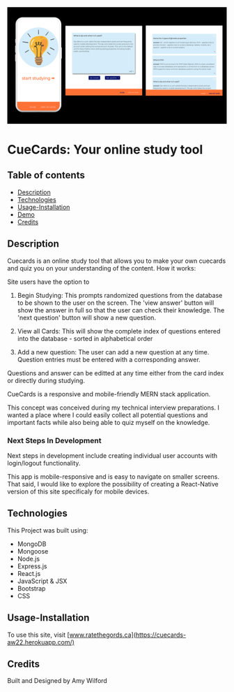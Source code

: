  <img src="client/public/assets/cuecards-site-readme-banner.png" width="800"  alt="deployed site" />

# CueCards: Your online study tool

## Table of contents

- [Description](#Description)
- [Technologies](#Technologies)
- [Usage-Installation](#Usage-Installation)
- [Demo](#Demo)
- [Credits](#credits)

## Description
Cuecards is an online study tool that allows you to make your own cuecards and quiz you on your understanding of the content. How it works:

 Site users have the option to 
1. Begin Studying: This prompts randomized questions from the database to be shown to the user on the screen. The 'view answer' button will show the answer in full so that the user can check their knowledge. 
The 'next question' button will show a new question.


2. View all Cards: This will show the complete index of questions entered into the database - sorted in alphabetical order


3. Add a new question: The user can add a new question at any time. Question entries must be entered with a corresponding answer.

Questions and answer can be editted at any time either from the card index or directly during studying.

CueCards is a responsive and mobile-friendly MERN stack application.

This concept was conceived during my technical interview preparations. I wanted a place where I could easily collect all potential questions and important facts while also being able to quiz myself on the knowledge. 

### Next Steps In Development

Next steps in development include creating individual user accounts with login/logout functionality.

This app is mobile-responsive and is easy to navigate on smaller screens. That said, I would like to explore the possibility of creating a React-Native version of this site specificaly for mobile devices.

## Technologies

This Project was built using:

- MongoDB
- Mongoose
- Node.js
- Express.js
- React.js
- JavaScript & JSX
- Bootstrap
- CSS

## Usage-Installation

To use this site, visit [www.ratethegords.ca](https://cuecards-aw22.herokuapp.com/)

## Credits

Built and Designed by Amy Wilford

